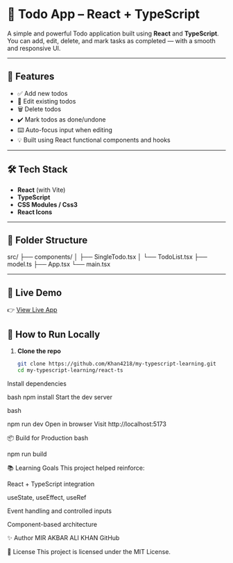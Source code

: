 # 🧠 Todo App – React + TypeScript

A simple and powerful Todo application built using **React** and **TypeScript**.  
You can add, edit, delete, and mark tasks as completed — with a smooth and responsive UI.

---

## 🚀 Features

- ✅ Add new todos
- 📝 Edit existing todos
- 🗑️ Delete todos
- ✔️ Mark todos as done/undone
- ⌨️ Auto-focus input when editing
- 💡 Built using React functional components and hooks

---

## 🛠️ Tech Stack

- **React** (with Vite)
- **TypeScript**
- **CSS Modules / Css3** 
- **React Icons**

---

## 📂 Folder Structure

src/
├── components/
│ ├── SingleTodo.tsx
│ └── TodoList.tsx
├── model.ts
├── App.tsx
└── main.tsx



---

## 🚀 Live Demo

👉 [View Live App](https://akbar-react-typescript-todo.netlify.app/)




## 🧪 How to Run Locally

1. **Clone the repo**
   ```bash
   git clone https://github.com/Khan4218/my-typescript-learning.git
   cd my-typescript-learning/react-ts
Install dependencies

bash
npm install
Start the dev server

bash

npm run dev
Open in browser
Visit http://localhost:5173

📦 Build for Production
bash

npm run build

📚 Learning Goals
This project helped reinforce:

React + TypeScript integration

useState, useEffect, useRef

Event handling and controlled inputs

Component-based architecture

✨ Author
MIR AKBAR ALI KHAN
GitHub

📄 License
This project is licensed under the MIT License.